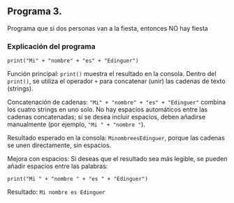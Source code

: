## Programa 3. 
Programa que si dos personas van a la fiesta, entonces NO hay fiesta
### Explicación del programa 
```
print("Mi" + "nombre" + "es" + "Edinguer")
```
Función principal: `print()` muestra el resultado en la consola.
Dentro del `print()`, se utiliza el operador `+` para concatenar (unir) las cadenas de texto (strings).

Concatenación de cadenas:
`"Mi" + "nombre" + "es" + "Edinguer"` combina los cuatro strings en uno solo.
No hay espacios automáticos entre las cadenas concatenadas; si se desea incluir espacios, deben añadirse manualmente (por ejemplo, `"Mi " + "nombre "`).

Resultado esperado en la consola: `MinombreesEdinguer`, porque las cadenas se unen directamente, sin espacios.


Mejora con espacios:
Si deseas que el resultado sea más legible, se pueden añadir espacios entre las palabras:
```
print("Mi " + "nombre " + "es " + "Edinguer")
```
Resultado: `Mi nombre es Edinguer`
